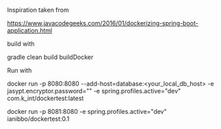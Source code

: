 


Inspiration taken from


https://www.javacodegeeks.com/2016/01/dockerizing-spring-boot-application.html


build with

gradle clean build buildDocker


Run with 

docker run -p 8080:8080 --add-host=database:<your_local_db_host> -e jasypt.encryptor.password="<secretPassword>" -e spring.profiles.active="dev" com.k_int/dockertest:latest


docker run -p 8081:8080 -e spring.profiles.active="dev" ianibbo/dockertest:0.1

